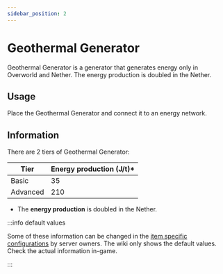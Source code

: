 ```yaml
---
sidebar_position: 2
---
```


# Geothermal Generator

Geothermal Generator is a generator that generates energy only in Overworld and Nether. The energy production is doubled in the Nether.

## Usage

Place the Geothermal Generator and connect it to an energy network.

## Information

There are 2 tiers of Geothermal Generator:

| Tier | Energy production (J/t)* |
| ---- | ------------------------ |
| Basic | 35 |
| Advanced | 210 |

- The **energy production** is doubled in the Nether.

:::info default values

Some of these information can be changed in the [item specific configurations](/infinity-expansion-2/config/items) by server owners. The wiki only shows the default values. Check the actual information in-game.

:::
